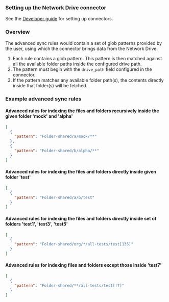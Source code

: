 ### Setting up the Network Drive connector

See the [Developer guide](../../docs/DEVELOPING.md) for setting up connectors.

### Overview

The advanced sync rules would contain a set of glob patterns provided by the user, using which the connector brings data from the Network Drive.

1. Each rule contains a glob pattern. This pattern is then matched against all the available folder paths inside the configured drive path.
2. The pattern must begin with the `drive_path` field configured in the connector.
2. If the pattern matches any available folder path(s), the contents directly inside that folder(s) will be fetched.


### Example advanced sync rules

#### Advanced rules for indexing the files and folders recursively inside the given folder 'mock' and 'alpha'

```json
[
  {
    "pattern": "Folder-shared/a/mock/**"
  },
  {
    "pattern": "Folder-shared/b/alpha/**"
  }
]
```

#### Advanced rules for indexing the files and folders directly inside given folder 'test'

```json
[
  {
    "pattern": "Folder-shared/a/b/test"
  }
]
```

#### Advanced rules for indexing the files and folders directly inside set of folders 'test1', 'test3', 'test5' 

```json
[
  {
    "pattern": "Folder-shared/org/*/all-tests/test[135]"
  }
]
```

#### Advanced rules for indexing files and folders except those inside 'test7'

```json
[
  {
    "pattern": "Folder-shared/**/all-tests/test[!7]"
  }
]
```
